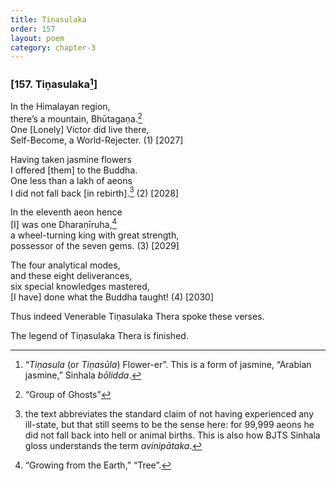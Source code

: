```yaml
---
title: Tiṇasulaka
order: 157
layout: poem
category: chapter-3
---
```


### \[157. Tiṇasulaka[^1]\]

In the Himalayan region,  
there’s a mountain, Bhūtagaṇa.[^2]  
One \[Lonely\] Victor did live there,  
Self-Become, a World-Rejecter. (1) \[2027\]

Having taken jasmine flowers  
I offered \[them\] to the Buddha.  
One less than a lakh of aeons  
I did not fall back \[in rebirth\].[^3] (2) \[2028\]

In the eleventh aeon hence  
\[I\] was one Dharaṇīruha,[^4]  
a wheel-turning king with great strength,  
possessor of the seven gems. (3) \[2029\]

The four analytical modes,  
and these eight deliverances,  
six special knowledges mastered,  
\[I have\] done what the Buddha taught! (4) \[2030\]

Thus indeed Venerable Tiṇasulaka Thera spoke these verses.

The legend of Tiṇasulaka Thera is finished.

[^1]: “*Tiṇasula* (or *Tiṇasūla*) Flower-er”. This is a form of jasmine, “Arabian jasmine,” Sinhala *bōlidda*.

[^2]: “Group of Ghosts”

[^3]: the text abbreviates the standard claim of not having experienced any ill-state, but that still seems to be the sense here: for 99,999 aeons he did not fall back into hell or animal births. This is also how BJTS Sinhala gloss understands the term *avinipātaka*.

[^4]: “Growing from the Earth,” “Tree”.
